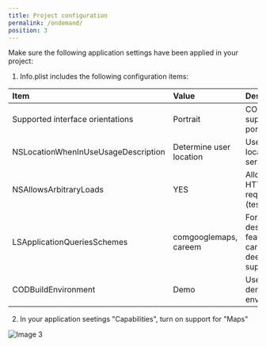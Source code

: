 ```yaml
---
title: Project configuration
permalink: /ondemand/
position: 3
---
```


Make sure the following application settings have been applied in your project:

1. Info.plist includes the following configuration items:

|Item                             |Value                              |Description                              |
|:--------------------------------|:----------------------------------|:----------------------------------------|
|Supported interface orientations |Portrait                           |CODSDK supports portait only             |
|NSLocationWhenInUseUsageDescription|Determine user location          |Use of location service                  |
|NSAllowsArbitraryLoads           |YES                                |Allow use of HTTP requests (test only)   |
|LSApplicationQueriesSchemes      |comgooglemaps, careem              |For "view destination" feature, for careem deep link support|
|CODBuildEnvironment              |Demo                               |Use COD demo/test environment            |

2. In your application seetings "Capabilities", turn on support for "Maps"

![Image 3](./images/3.png)